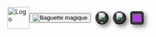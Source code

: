 <canvas id="mouse-trail"></canvas>
<div class="button-container">
    <a href="index.html"><img class="rounded" src="img/logo/AUBL.png" width="50" alt="Logo"></a>
    <button id="toggleButton" class="round-button">
        <img src="img/magic.png" alt="Baguette magique">
    </button>
    <button id="increaseButton" class="size-adjust-button">
        <img src="img/+.png" alt="+">
    </button>
    <button id="decreaseButton" class="size-adjust-button">
        <img src="img/-.png" alt="-">
    </button>
    <input type="color" id="colorPicker" value="#b03be6" class="select-color">
</div>  

<style> .button-container {
    display: flex; /* Utilisation de flexbox */
    align-items: center; /* Centre verticalement les éléments */
  }
  .size-adjust-button {
    position: relative;
    background-color: #393939;
    border-radius: 4em;
    color: white;
    margin-left: 10px;
    cursor: pointer;
    user-select: none;
    text-align: center;
    text-decoration: none;
    cursor: pointer;
    transition-duration: 0.4s;
    -webkit-transition-duration: 0.4s; /* Safari */
    width: 30px;
    height: 30px;
    box-shadow: 5px 5px 10px 0 rgba(0, 0, 0, 0.5);
    display: flex; /* Utilisation de Flexbox */
    justify-content: center; /* Centre le contenu horizontalement */
    align-items: center; /* Centre le contenu verticalement */
  }
  
  .size-adjust-button img {
    max-width: 100%;
    max-height: 100%;
    width: auto;
    height: auto;
  }
  
  .size-adjust-button:hover {
    transition-duration: 0.1s;
    background-color: #693784;
    transform: scale(1.1);
  }
  
  .size-adjust-button:after {
    content: "";
    display: block;
    position: absolute;
    border-radius: 4em;
    left: 0;
    top: 0;
    width: 100%;
    height: 100%;
    opacity: 0;
    transition: all 0.5s;
    box-shadow: 0 0 10px 40px #8647a3;
  }
  
  .size-adjust-button:active:after {
    box-shadow: 0 0 0 0 #8647a3;
    position: absolute;
    border-radius: 4em;
    left: 0;
    top: 0;
    opacity: 1;
    transition: 0s;
  }
  
  .size-adjust-button:active {
    top: 1px;
  }
.select-color{
    border-radius: 5px;
    margin-left: 10px;
    background-color: #393939;
    width: 30px; 
    height: 30px;
    box-shadow: 5px 5px 10px 0 rgba(0,0,0,0.5);
    transition: transform 0.3s ease;
  }
  .select-color:hover {
    transform: scale(1.1); /* Zoom au survol à 120% de la taille d'origine */
    background-color: #693784;
  } 
</style>

<script>
  
document.addEventListener('DOMContentLoaded', function() {
    const canvas = document.getElementById('mouse-trail');
    const ctx = canvas.getContext('2d');
    let particles = [];
    let mouseX = 0;
    let mouseY = 0;
    let isDrawing = false;
    let particleSize = 3;
    let selectedColor = "#b03be6"; // Couleur par défaut

    const increaseButton = document.getElementById('increaseButton');
    const decreaseButton = document.getElementById('decreaseButton');
    const colorPicker = document.getElementById('colorPicker');
     // Ajoutez les classes pour cacher initialement les boutons et l'input
    increaseButton.classList.add('hide');
    decreaseButton.classList.add('hide');
    colorPicker.classList.add('hide');
  
    document.getElementById('toggleButton').addEventListener('click', function() {
      isDrawing = !isDrawing; // Inversion de l'état actuel de la trainée
  
       if (isDrawing) {
      increaseButton.classList.add('show');
      decreaseButton.classList.add('show');
      colorPicker.classList.add('show');
    } else {
      increaseButton.classList.remove('show');
      decreaseButton.classList.remove('show');
      colorPicker.classList.remove('show');
    }

    if (!isDrawing) {
      particles = [];
    }
  });
  
    document.getElementById('increaseButton').addEventListener('click', function() {
      if (isDrawing) {
        particleSize += 1; // Augmenter la taille des particules
      }
    });
  
    document.getElementById('decreaseButton').addEventListener('click', function() {
      if (isDrawing && particleSize > 1) {
        particleSize -= 1; // Diminuer la taille des particules (si elle est supérieure à 1)
      }
    });
  
    document.getElementById('colorPicker').addEventListener('input', function() {
      selectedColor = this.value; // Mettre à jour la couleur sélectionnée
    });
  
    function updateCanvasSize() {
      canvas.width = window.innerWidth;
      canvas.height = window.innerHeight;
    }
  
    function createParticle(x, y) {
      if (isDrawing) {
        for (let i = 0; i < 3; i++) {
          const particle = {
            x,
            y,
            vx: Math.random() * 1 - 0.5,
            vy: Math.random() * 1 - 0.5,
            size: particleSize,
            color: selectedColor,
            opacity: Math.random() * 0.5 + 0.5
          };
          particles.push(particle);
        }
      }
    }
  
    function moveParticles() {
      if (isDrawing) {
        for (let i = 0; i < particles.length; i++) {
          const p = particles[i];
          p.x += p.vx;
          p.y += p.vy;
          p.size -= 0.03;
        }
        particles = particles.filter(p => p.size > 0);
      }
    }
  
    function drawParticles() {
      if (isDrawing) {
        ctx.clearRect(0, 0, canvas.width, canvas.height);
        for (let i = 0; i < particles.length; i++) {
          const p = particles[i];
          const gradient = ctx.createRadialGradient(p.x, p.y, 0, p.x, p.y, p.size);
          gradient.addColorStop(0, p.color);
          gradient.addColorStop(1, 'transparent');
  
          ctx.fillStyle = gradient;
          ctx.fillRect(p.x - p.size / 2, p.y - p.size / 2, p.size, p.size);
        }
      }
    }
  
    document.addEventListener('mousemove', function(e) {
      const rect = canvas.getBoundingClientRect();
      mouseX = e.clientX - rect.left;
      mouseY = e.clientY - rect.top;
  
      createParticle(mouseX, mouseY); // Utilisez la couleur sélectionnée pour créer les particules
    });
  
    function animate() {
      updateCanvasSize();
      moveParticles();
      drawParticles();
      requestAnimationFrame(animate);
    }
  
    animate();
  });
  
</script>

